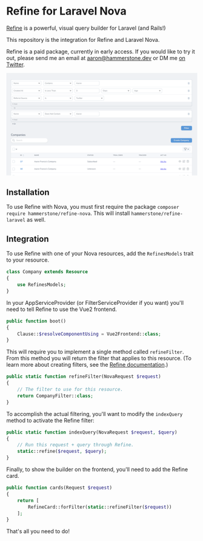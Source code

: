 # Refine for Laravel Nova

[Refine](https://hammerstone.dev/refine/laravel/docs/main) is a powerful, visual query builder for Laravel (and Rails!)

This repository is the integration for Refine and Laravel Nova.

Refine is a paid package, currently in early access. If you would like to try it out, please send me an email at aaron@hammerstone.dev or DM me [on Twitter](https://twitter.com/aarondfrancis).

![Refine Nova](art/refine-nova.png)

## Installation

To use Refine with Nova, you must first require the package `composer require hammerstone/refine-nova`. This will
install `hammerstone/refine-laravel` as well.

## Integration

To use Refine with one of your Nova resources, add the `RefinesModels` trait to your resource.

```php
class Company extends Resource
{
    use RefinesModels;
}
```

In your AppServiceProvider (or FilterServiceProvider if you want) you'll need to tell Refine to use the Vue2 frontend.

```php
public function boot()
{
    Clause::$resolveComponentUsing = Vue2Frontend::class;
}
```

This will require you to implement a single method called `refineFilter`. From this method you will return the filter
that applies to this resource. (To learn more about creating filters, see
the [Refine documentation](https://hammerstone.dev/refine/laravel/docs/main).)

```php
public static function refineFilter(NovaRequest $request)
{
    // The filter to use for this resource. 
    return CompanyFilter::class;
}
```

To accomplish the actual filtering, you'll want to modify the `indexQuery` method to activate the Refine filter:

```php
public static function indexQuery(NovaRequest $request, $query)
{
    // Run this request + query through Refine.
    static::refine($request, $query);
}
```

Finally, to show the builder on the frontend, you'll need to add the Refine card.

```php
public function cards(Request $request)
{
    return [
        RefineCard::forFilter(static::refineFilter($request))
    ];
}
```

That's all you need to do! 